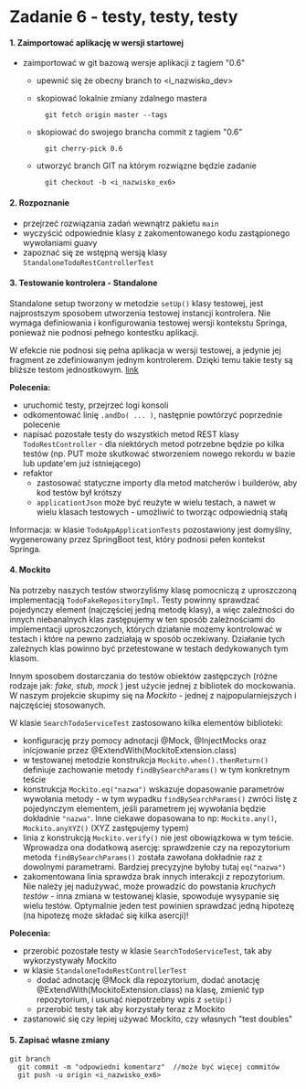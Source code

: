 Zadanie 6 - testy, testy, testy
=========================


#### 1. Zaimportować aplikację w wersji startowej

- zaimportować w git bazową wersje aplikacji z tagiem "0.6"
  - upewnić się że obecny branch to <i_nazwisko_dev>
  - skopiować lokalnie zmiany zdalnego mastera

          git fetch origin master --tags
  - skopiować do swojego brancha commit z tagiem "0.6"

          git cherry-pick 0.6

  - utworzyć branch GIT na którym rozwiązne będzie zadanie

          git checkout -b <i_nazwisko_ex6>

     
#### 2. Rozpoznanie

- przejrzeć rozwiązania zadań wewnątrz pakietu `main` 
- wyczyścić odpowiednie klasy z zakomentowanego kodu zastąpionego wywołaniami guavy
- zapoznać się ze wstępną wersją klasy `StandaloneTodoRestControllerTest`     

#### 3. Testowanie kontrolera - Standalone

Standalone setup tworzony w metodzie `setUp()` klasy testowej, jest najprostszym sposobem utworzenia testowej 
instancji kontrolera. Nie wymaga definiowania i konfigurowania testowej wersji kontekstu Springa, 
ponieważ nie podnosi pełnego kontestku aplikacji. 

W efekcie nie podnosi się pełna aplikacja w wersji testowej, a jedynie jej fragment ze zdefiniowanym jednym kontrolerem.
Dzięki temu takie testy są bliższe testom jednostkowym. [link](https://stackoverflow.com/questions/32223490/are-springs-mockmvc-used-for-unit-testing-or-integration-testing)

**Polecenia:**

- uruchomić testy, przejrzeć logi konsoli
- odkomentować linię `.andDo( ... )`, następnie powtórzyć poprzednie polecenie
- napisać pozostałe testy do wszystkich metod REST klasy `TodoRestController` - dla niektórych metod potrzebne będzie 
po kilka testów (np. PUT może skutkować stworzeniem nowego rekordu w bazie lub update'em już istniejącego)
- refaktor
     - zastosować statyczne importy dla metod matcherów i builderów, aby kod testów był krótszy
     - `applicationtJson` może być reużyte w wielu testach, a nawet w wielu klasach testowych - umożliwić 
     to tworząc odpowiednią stałą 
     
Informacja: w klasie `TodoAppApplicationTests` pozostawiony jest domyślny, wygenerowany przez SpringBoot test, 
który podnosi pełen kontekst Springa.

#### 4. Mockito

Na potrzeby naszych testów stworzyliśmy klasę pomocniczą z uproszczoną implementacją `TodoFakeRepositoryImpl`. 
Testy powinny sprawdzać pojedynczy element (najczęściej jedną metodę klasy), a więc zależności do innych niebanalnych
klas zastępujemy w ten sposób zależnościami do implementacji uproszczonych, których działanie możemy kontrolować w testach
i które na pewno zadziałają w sposób oczekiwany. Działanie tych zależnych klas powinno być przetestowane w testach dedykowanych tym klasom.

Innym sposobem dostarczania do testów obiektów zastępczych (różne rodzaje jak: _fake, stub, mock_ ) jest użycie
jednej z bibliotek do mockowania. W naszym projekcie skupimy się na _Mockito_ - jednej z najpopularniejszych i najczęściej
stosowanych.
          
W klasie `SearchTodoServiceTest` zastosowano kilka elementów biblioteki:

- konfigurację przy pomocy adnotacji @Mock, @InjectMocks oraz inicjowanie przez @ExtendWith(MockitoExtension.class)
- w testowanej metodzie konstrukcja  `Mockito.when().thenReturn()` definiuje zachowanie metody `findBySearchParams()`
  w tym konkretnym teście
- konstrukcja `Mockito.eq("nazwa")` wskazuje dopasowanie parametrów wywołania metody - w tym wypadku `findBySearchParams()`
  zwróci listę z pojedynczym elementem, jeśli parametrem jej wywołania będzie dokładnie `"nazwa"`. Inne ciekawe 
  dopasowana to np: `Mockito.any()`, `Mockito.anyXYZ()` (XYZ zastępujemy typem)
- linia z konstrukcją `Mockito.verify()` nie jest obowiązkowa w tym teście. Wprowadza ona dodatkową asercję:
  sprawdzenie czy na repozytorium metoda `findBySearchParams()` została zawołana dokładnie raz z dowolnymi parametrami. 
  Bardziej precyzyjne byłoby tutaj `eq("nazwa")`
- zakomentowana linia sprawdza brak innych interakcji z repozytorium. 
  Nie należy jej nadużywać, może prowadzić do powstania _kruchych testów_ - inna zmiana w testowanej klasie, spowoduje
  wysypanie się wielu testów. Optymalnie jeden test powinien sprawdzać jedną hipotezę (na hipotezę może składać się kilka asercji)!   
    
**Polecenia:**    

- przerobić pozostałe testy w klasie `SearchTodoServiceTest`, tak aby wykorzystywały Mockito
- w klasie `StandaloneTodoRestControllerTest`
     - dodać adnotację @Mock dla repozytorium, dodać anotację @ExtendWith(MockitoExtension.class) na klasę, zmienić typ repozytorium, 
        i usunąć niepotrzebny wpis z `setUp()`
     - przerobić testy tak aby korzystały teraz z Mockito
- zastanowić się czy lepiej używać Mockito, czy własnych "test doubles"        

#### 5. Zapisać własne zmiany

    git branch
      git commit -m "odpowiedni komentarz"  //może być więcej commitów
      git push -u origin <i_nazwisko_ex6>
   